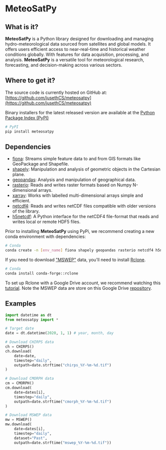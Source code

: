 # MeteoSatPy

## What is it?
**MeteoSatPy** is a Python library designed for downloading and managing hydro-meteorological data sourced from satellites and global models. It offers users efficient access to near-real-time and historical weather conditions globally. With features for data acquisition, processing, and analysis. **MeteoSatPy** is a versatile tool for meteorological research, forecasting, and decision-making across various sectors.

## Where to get it?
The source code is currently hosted on GitHub at:
[https://github.com/jusethCS/meteosatpy](https://github.com/jusethCS/meteosatpy)

Binary installers for the latest released version are available at the [Python Package Index (PyPI)](https://pypi.org/project/meteosatpy/)

```sh
# PyPI
pip install meteosatpy
```

## Dependencies
- [fiona](https://fiona.readthedocs.io/en/stable/README.html): Streams simple feature data to and from GIS formats like GeoPackage and Shapefile.
- [shapely](https://shapely.readthedocs.io/en/stable/): Manipulation and analysis of geometric objects in the Cartesian plane.
- [geopandas](https://readthedocs.org/projects/geopandas/): Analysis and manipulation of geographical data.
- [rasterio](https://rasterio.readthedocs.io/en/stable/): Reads and writes raster formats based on Numpy N-dimensional arrays.
- [xarray](https://docs.xarray.dev/en/stable/): Works with labelled multi-dimensional arrays simple and efficient.
- [netcdf4](https://unidata.github.io/netcdf4-python/): Reads and writes netCDF files compatible with older versions of the library.
- [h5netcdf](https://h5netcdf.org/): A Python interface for the netCDF4 file-format that reads and writes local or remote HDF5 files.


Prior to installing **MeteoSatPy** using PyPi, we recommend creating a new conda environment with dependencies:

```sh
# Conda
conda create -n [env_name] fiona shapely geopandas rasterio netcdf4 h5netcdf xarray
```

If you need to download ["MSWEP"](https://www.gloh2o.org/mswep/) data, you'll need to install [Rclone](https://anaconda.org/conda-forge/rclone).

```sh
# Conda
conda install conda-forge::rclone
```

To set up Rclone with a Google Drive account, we recommend watching this [tutorial](https://www.youtube.com/watch?v=vPs9K_VC-lg). Note the MSWEP data are store on this Google Drive [repository](https://drive.google.com/drive/u/0/folders/1Kok05OPVESTpyyan7NafR-2WwuSJ4TO9).


## Examples

```python
import datetime as dt
from meteosatpy import *

# Target date
date = dt.datetime(2020, 1, 1) # year, month, day

# Download CHIRPS data
ch = CHIRPS()
ch.download(
    date=date, 
    timestep="daily", 
    outpath=date.strftime("chirps_%Y-%m-%d.tif")
)

# Download CMORPH data
cm = CMORPH()
cm.download(
    date=dates[i], 
    timestep="daily", 
    outpath=date.strftime("cmorph_%Y-%m-%d.tif")
)

# Download MSWEP data
mw = MSWEP()
mw.download(
    date=dates[i], 
    timestep="daily", 
    dataset="Past",
    outpath=date.strftime("mswep_%Y-%m-%d.tif"))
```
